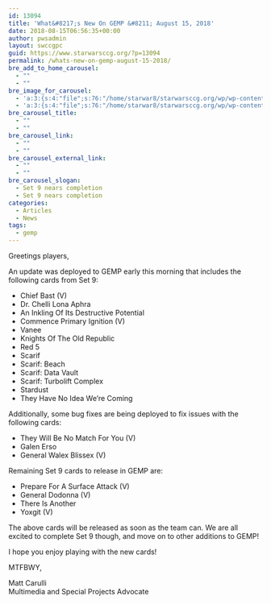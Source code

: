 ```yaml
---
id: 13094
title: 'What&#8217;s New On GEMP &#8211; August 15, 2018'
date: 2018-08-15T06:56:35+00:00
author: pwsadmin
layout: swccgpc
guid: https://www.starwarsccg.org/?p=13094
permalink: /whats-new-on-gemp-august-15-2018/
bre_add_to_home_carousel:
  - ""
  - ""
bre_image_for_carousel:
  - 'a:3:{s:4:"file";s:76:"/home/starwar8/starwarsccg.org/wp/wp-content/uploads/gempupdatesbanner-1.jpg";s:3:"url";s:73:"https://www.starwarsccg.org/wp/wp-content/uploads/gempupdatesbanner-1.jpg";s:4:"type";s:10:"image/jpeg";}'
  - 'a:3:{s:4:"file";s:76:"/home/starwar8/starwarsccg.org/wp/wp-content/uploads/gempupdatesbanner-1.jpg";s:3:"url";s:73:"https://www.starwarsccg.org/wp/wp-content/uploads/gempupdatesbanner-1.jpg";s:4:"type";s:10:"image/jpeg";}'
bre_carousel_title:
  - ""
  - ""
bre_carousel_link:
  - ""
  - ""
bre_carousel_external_link:
  - ""
  - ""
bre_carousel_slogan:
  - Set 9 nears completion
  - Set 9 nears completion
categories:
  - Articles
  - News
tags:
  - gemp
---
```

Greetings players,

An update was deployed to GEMP early this morning that includes the following cards from Set 9:

  * Chief Bast (V)
  * Dr. Chelli Lona Aphra
  * An Inkling Of Its Destructive Potential
  * Commence Primary Ignition (V)
  * Vanee
  * Knights Of The Old Republic
  * Red 5
  * Scarif
  * Scarif: Beach
  * Scarif: Data Vault
  * Scarif: Turbolift Complex
  * Stardust
  * They Have No Idea We&#8217;re Coming

Additionally, some bug fixes are being deployed to fix issues with the following cards:

  * They Will Be No Match For You (V)
  * Galen Erso
  * General Walex Blissex (V)

Remaining Set 9 cards to release in GEMP are:

  * Prepare For A Surface Attack (V)
  * General Dodonna (V)
  * There Is Another
  * Yoxgit (V)

The above cards will be released as soon as the team can. We are all excited to complete Set 9 though, and move on to other additions to GEMP!

I hope you enjoy playing with the new cards!

MTFBWY,

Matt Carulli  
Multimedia and Special Projects Advocate

<div class="sharedaddy sd-sharing-enabled">
</div>
